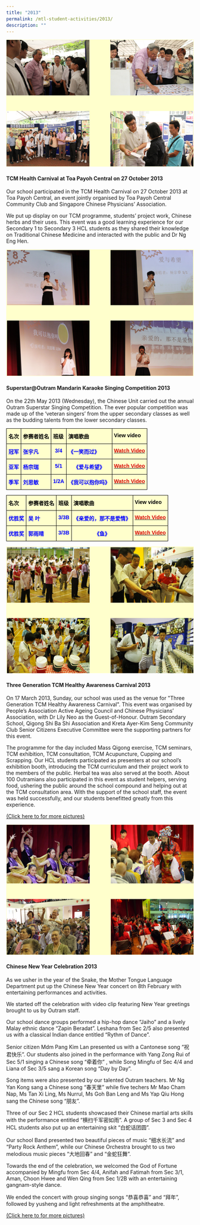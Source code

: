 ```yaml
---
title: "2013"
permalink: /mtl-student-activities/2013/
description: ""
---
```

![](/images/MTL%20Student%20Activities/2013/A1.png)

#### **TCM Health Carnival at Toa Payoh Central on 27 October 2013**

Our school participated in the TCM Health Carnival on 27 October 2013 at Toa Payoh Central, an event jointly organised by Toa Payoh Central Community Club and Singapore Chinese Physicians’ Association.

We put up display on our TCM programme, students’ project work, Chinese herbs and their uses. This event was a good learning experience for our Secondary 1 to Secondary 3 HCL students as they shared their knowledge on Traditional Chinese Medicine and interacted with the public and Dr Ng Eng Hen.

![](/images/MTL%20Student%20Activities/2013/A2.png)

#### **Superstar@Outram Mandarin Karaoke Singing Competition 2013**

On the 22th May 2013 (Wednesday), the Chinese Unit carried out the annual Outram Superstar Singing Competition. The ever popular competition was made up of the ‘veteran singers’ from the upper secondary classes as well as the budding talents from the lower secondary classes.

<style type="text/css">
.tg  {border-collapse:collapse;border-spacing:0;}
.tg td{border-color:black;border-style:solid;border-width:1px;font-family:Arial, sans-serif;font-size:14px;
  overflow:hidden;padding:10px 5px;word-break:normal;}
.tg th{border-color:black;border-style:solid;border-width:1px;font-family:Arial, sans-serif;font-size:14px;
  font-weight:normal;overflow:hidden;padding:10px 5px;word-break:normal;}
.tg .tg-9sqh{background-color:#FFC;color:#111;font-weight:bold;text-align:left;vertical-align:top}
.tg .tg-zgik{background-color:#FFC;color:#00F;font-weight:bold;text-align:left;vertical-align:top}
.tg .tg-0622{background-color:#FFC;color:#00F;font-weight:bold;text-align:center;vertical-align:top}
.tg .tg-5wqo{background-color:#FFC;color:#D70500;font-weight:bold;text-align:center;vertical-align:top}
</style>
<table class="tg">
<thead>
  <tr>
    <th class="tg-9sqh"><span style="color:#000">名次</span></th>
    <th class="tg-9sqh"><span style="color:black">参赛者姓名</span><br></th>
    <th class="tg-9sqh"><span style="color:black">班级</span></th>
    <th class="tg-9sqh"><span style="color:black">演唱歌曲</span></th>
    <th class="tg-9sqh"><span style="color:black">View video</span></th>
  </tr>
</thead>
<tbody>
  <tr>
    <td class="tg-zgik"><span style="color:blue">冠军</span></td>
    <td class="tg-zgik"><span style="color:blue">张宇凡</span><br></td>
    <td class="tg-0622"><span style="color:blue">3/4</span></td>
    <td class="tg-zgik"><span style="color:blue">《一笑而过》</span></td>
    <td class="tg-5wqo"><a href="https://drive.google.com/open?id=0ByykStcN3KeqOUVCRkpYMEpFOEk&authuser=0"><span style="font-weight:600;text-decoration:none;color:#D70500">Watch Video</span></a></td>
  </tr>
  <tr>
    <td class="tg-zgik"><span style="color:blue">亚军</span></td>
    <td class="tg-zgik"><span style="color:blue">杨宗瑞</span><br></td>
    <td class="tg-0622"><span style="color:blue">5/1</span></td>
    <td class="tg-0622"><span style="color:blue">《爱与希望》</span></td>
    <td class="tg-5wqo"><a href="https://drive.google.com/open?id=0ByykStcN3KeqLWplUGNaRUUzdlk&authuser=0"><span style="font-weight:600;text-decoration:none;color:#D70500">Watch Video</span></a></td>
  </tr>
  <tr>
    <td class="tg-zgik"><span style="color:blue">季军</span><br></td>
    <td class="tg-zgik"><span style="color:blue">刘思敏</span></td>
    <td class="tg-zgik"><span style="color:blue">1/2A</span></td>
    <td class="tg-zgik"><span style="color:blue">《我可以抱你吗》</span></td>
    <td class="tg-5wqo"><a href="https://drive.google.com/open?id=0ByykStcN3KeqcUM2dHBQeEFhX2s&authuser=0"><span style="font-weight:600;text-decoration:none;color:#D70500">Watch Video</span></a></td>
  </tr>
</tbody>
</table>

<style type="text/css">
.tg  {border-collapse:collapse;border-spacing:0;}
.tg td{border-color:black;border-style:solid;border-width:1px;font-family:Arial, sans-serif;font-size:14px;
  overflow:hidden;padding:10px 5px;word-break:normal;}
.tg th{border-color:black;border-style:solid;border-width:1px;font-family:Arial, sans-serif;font-size:14px;
  font-weight:normal;overflow:hidden;padding:10px 5px;word-break:normal;}
.tg .tg-9sqh{background-color:#FFC;color:#111;font-weight:bold;text-align:left;vertical-align:top}
.tg .tg-zgik{background-color:#FFC;color:#00F;font-weight:bold;text-align:left;vertical-align:top}
.tg .tg-0622{background-color:#FFC;color:#00F;font-weight:bold;text-align:center;vertical-align:top}
.tg .tg-5wqo{background-color:#FFC;color:#D70500;font-weight:bold;text-align:center;vertical-align:top}
</style>
<table class="tg">
<thead>
  <tr>
    <th class="tg-9sqh"><span style="color:#000">名次</span></th>
    <th class="tg-9sqh"><span style="color:black">参赛者姓名</span><br></th>
    <th class="tg-9sqh"><span style="color:black">班级</span></th>
    <th class="tg-9sqh"><span style="color:black">演唱歌曲</span></th>
    <th class="tg-9sqh"><span style="color:black">View video</span></th>
  </tr>
</thead>
<tbody>
  <tr>
    <td class="tg-zgik"><span style="color:blue">优胜奖</span></td>
    <td class="tg-zgik"><span style="color:blue">吴 叶</span><br></td>
    <td class="tg-0622"><span style="color:blue">3/3B</span></td>
    <td class="tg-zgik"><span style="color:blue">《亲爱的，那不是爱情》</span></td>
    <td class="tg-5wqo"><a href="https://drive.google.com/open?id=0ByykStcN3KeqOHhYWmNHTTd3blU&authuser=0"><span style="font-weight:600;text-decoration:none;color:#D70500">Watch Video</span></a></td>
  </tr>
  <tr>
    <td class="tg-zgik"><span style="color:blue">优胜奖</span></td>
    <td class="tg-zgik"><span style="color:blue">郭雨晴</span><br></td>
    <td class="tg-0622"><span style="color:blue">3/3B</span></td>
    <td class="tg-0622"><span style="color:blue">《鱼》</span></td>
    <td class="tg-5wqo"><a href="https://drive.google.com/open?id=0ByykStcN3KeqSEl0aGNnN2ctNVk&authuser=0"><span style="font-weight:600;text-decoration:none;color:#D70500">Watch Video</span></a></td>
  </tr>
</tbody>
</table>

![](/images/MTL%20Student%20Activities/2013/A3.png)

#### **Three Generation TCM Healthy Awareness Carnival 2013**

On 17 March 2013, Sunday, our school was used as the venue for "Three Generation TCM Healthy Awareness Carnival". This event was organised by People’s Association Active Ageing Council and Chinese Physicians’ Association, with Dr Lily Neo as the Guest-of-Honour. Outram Secondary School, Qigong Shi Ba Shi Association and Kreta Ayer-Kim Seng Community Club Senior Citizens Executive Committee were the supporting partners for this event.

The programme for the day included Mass Qigong exercise, TCM seminars, TCM exhibition, TCM consultation, TCM Acupuncture, Cupping and Scrapping. Our HCL students participated as presenters at our school’s exhibition booth, introducing the TCM curriculum and their project work to the members of the public. Herbal tea was also served at the booth. About 100 Outramians also participated in this event as student helpers, serving food, ushering the public around the school compound and helping out at the TCM consultation area. With the support of the school staff, the event was held successfully, and our students benefitted greatly from this experience.

[(Click here to for more pictures)](https://outramsec-moe-edu-sg-admin.cwp.sg/qql/slot/u512/Departments/mother%20tongue/our%20activities%20(students)/2013/317TCM_2013/317TCM_2013/index.html)

![](/images/MTL%20Student%20Activities/2013/A4.png)

#### **Chinese New Year Celebration 2013**

As we usher in the year of the Snake, the Mother Tongue Language Department put up the Chinese New Year concert on 8th February with entertaining performances and activities.

We started off the celebration with video clip featuring New Year greetings brought to us by Outram staff.

Our school dance groups performed a hip-hop dance “Jaiho” and a lively Malay ethnic dance “Zapin Beradat”. Leshana from Sec 2/5 also presented us with a classical Indian dance entitled “Rythm of Dance”.

Senior citizen Mdm Pang Kim Lan presented us with a Cantonese song “祝君快乐”. Our students also joined in the performance with Yang Zong Rui of Sec 5/1 singing a Chinese song “牵着你” , while Song Mingfu of Sec 4/4 and Liana of Sec 3/5 sang a Korean song “Day by Day”.

Song items were also presented by our talented Outram teachers. Mr Ng Yan Kong sang a Chinese song “春天里” while five techers Mr Mao Cham Nap, Ms Tan Xi Ling, Ms Nurrul, Ms Goh Ban Leng and Ms Yap Qiu Hong sang the Chinese song “朋友”.

Three of our Sec 2 HCL students showcased their Chinese martial arts skills with the performance entitled “横扫千军密如雨”. A group of Sec 3 and Sec 4 HCL students also put up an entertaining skit “白蛇话团圆”.

Our school Band presented two beautiful pieces of music “细水长流” and “Party Rock Anthem”, while our Chinese Orchestra brought to us two melodious music pieces “大地回春” and “金蛇狂舞”.

Towards the end of the celebration, we welcomed the God of Fortune accompanied by Mingfu from Sec 4/4, Anifah and Fatimah from Sec 3/1, Aman, Choon Hwee and Wen Qing from Sec 1/2B with an entertaining gangnam-style dance.

We ended the concert with group singing songs “恭喜恭喜” and “拜年”, followed by yusheng and light refreshments at the amphitheatre.

[(Click here to for more pictures)](https://outramsec-moe-edu-sg-admin.cwp.sg/qql/slot/u512/Departments/mother%20tongue/our%20activities%20(students)/2013/2013_CNY/index.html)



